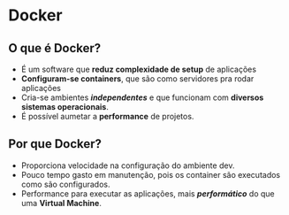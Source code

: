 # Docker

## O que é Docker?

- É um software que __reduz complexidade de setup__ de aplicações
- __Configuram-se containers__, que são como servidores pra rodar aplicações
- Cria-se ambientes __<em>independentes</em>__ e que funcionam com __diversos sistemas operacionais__.
- É possível aumetar a __performance__ de projetos.
  
## Por que Docker?

- Proporciona velocidade na configuração do ambiente dev.
- Pouco tempo gasto em manutenção, pois os container são executados como são configurados.
- Performance para executar as aplicações, mais __<em>performático</em>__ do que uma __Virtual Machine__.


